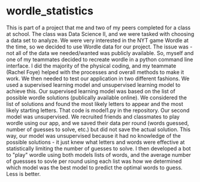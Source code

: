 # wordle_statistics
This is part of a project that me and two of my peers completed for a class at school. The class was Data Science II, and we were tasked with choosing a data set to analyze. We were very interested in the NYT game Wordle at the time, so we decided to use Wordle data for our project. The issue was - not all of the data we needed/wanted was publicly available. So, myself and one of my teammates decided to recreate wordle in a python command line interface. I did the majority of the physical coding, and my teammate (Rachel Foye) helped with the processes and overall methods to make it work. We then needed to test our application in two different fashions. We used a supervised learning model and unsupervised learning model to achieve this. Our supervised learning model was based on the list of possible wordle solutions (publically available online). We considered the list of solutions and found the most likely letters to appear and the most likely starting letters. That code is model1.py in the repository. Our second model was unsupervised. We recruited friends and classmates to play wordle using our app, and we saved their data per round (words guessed, number of guesses to solve, etc.) but did not save the actual solution. This way, our model was unsupervised because it had no knowledge of the possible solutions - it just knew what letters and words were effective at statistically limiting the number of guesses to solve. I then developed a bot to "play" wordle using both models lists of words, and the average number of guessses to sovle per round using each list was how we determined which model was the best model to predict the optimal words to guess. Less is better. 
